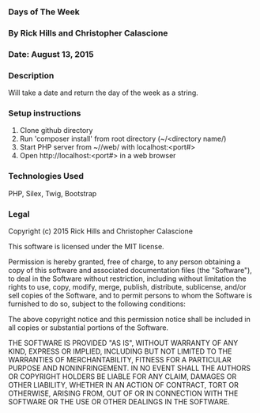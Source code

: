 ### Days of The Week
### By Rick Hills and Christopher Calascione
### Date: August 13, 2015
### Description
Will take a date and return the day of the week as a string.

### Setup instructions
1. Clone github directory
2. Run 'composer install' from root directory (~/<directory name/)
3. Start PHP server from ~/<root>/web/ with localhost:<port#>
4. Open http://localhost:<port#> in a web browser

### Technologies Used

PHP, Silex, Twig, Bootstrap

### Legal

Copyright (c) 2015 Rick Hills and Christopher Calascione

This software is licensed under the MIT license.

Permission is hereby granted, free of charge, to any person obtaining a copy
of this software and associated documentation files (the "Software"), to deal
in the Software without restriction, including without limitation the rights
to use, copy, modify, merge, publish, distribute, sublicense, and/or sell
copies of the Software, and to permit persons to whom the Software is
furnished to do so, subject to the following conditions:

The above copyright notice and this permission notice shall be included in
all copies or substantial portions of the Software.

THE SOFTWARE IS PROVIDED "AS IS", WITHOUT WARRANTY OF ANY KIND, EXPRESS OR
IMPLIED, INCLUDING BUT NOT LIMITED TO THE WARRANTIES OF MERCHANTABILITY,
FITNESS FOR A PARTICULAR PURPOSE AND NONINFRINGEMENT. IN NO EVENT SHALL THE
AUTHORS OR COPYRIGHT HOLDERS BE LIABLE FOR ANY CLAIM, DAMAGES OR OTHER
LIABILITY, WHETHER IN AN ACTION OF CONTRACT, TORT OR OTHERWISE, ARISING FROM,
OUT OF OR IN CONNECTION WITH THE SOFTWARE OR THE USE OR OTHER DEALINGS IN
THE SOFTWARE.
